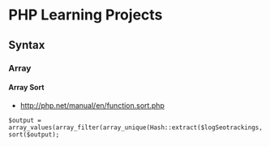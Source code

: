 # PHP Learning Projects

## Syntax

### Array 

#### Array Sort
- http://php.net/manual/en/function.sort.php
```
$output = array_values(array_filter(array_unique(Hash::extract($logSeotrackings,'{n}.LogSeotracking.seotracking_category_id')));
sort($output);
```
